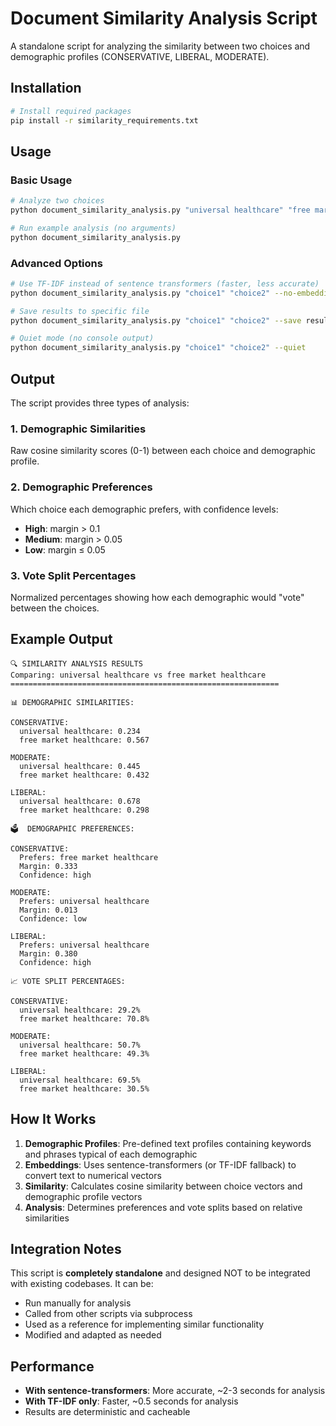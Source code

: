 # Document Similarity Analysis Script

A standalone script for analyzing the similarity between two choices and demographic profiles (CONSERVATIVE, LIBERAL, MODERATE).

## Installation

```bash
# Install required packages
pip install -r similarity_requirements.txt
```

## Usage

### Basic Usage
```bash
# Analyze two choices
python document_similarity_analysis.py "universal healthcare" "free market healthcare"

# Run example analysis (no arguments)
python document_similarity_analysis.py
```

### Advanced Options
```bash
# Use TF-IDF instead of sentence transformers (faster, less accurate)
python document_similarity_analysis.py "choice1" "choice2" --no-embeddings

# Save results to specific file
python document_similarity_analysis.py "choice1" "choice2" --save results.json

# Quiet mode (no console output)
python document_similarity_analysis.py "choice1" "choice2" --quiet
```

## Output

The script provides three types of analysis:

### 1. Demographic Similarities
Raw cosine similarity scores (0-1) between each choice and demographic profile.

### 2. Demographic Preferences  
Which choice each demographic prefers, with confidence levels:
- **High**: margin > 0.1
- **Medium**: margin > 0.05  
- **Low**: margin ≤ 0.05

### 3. Vote Split Percentages
Normalized percentages showing how each demographic would "vote" between the choices.

## Example Output

```
🔍 SIMILARITY ANALYSIS RESULTS
Comparing: universal healthcare vs free market healthcare
============================================================

📊 DEMOGRAPHIC SIMILARITIES:

CONSERVATIVE:
  universal healthcare: 0.234
  free market healthcare: 0.567

MODERATE:
  universal healthcare: 0.445
  free market healthcare: 0.432

LIBERAL:
  universal healthcare: 0.678
  free market healthcare: 0.298

🗳️  DEMOGRAPHIC PREFERENCES:

CONSERVATIVE:
  Prefers: free market healthcare
  Margin: 0.333
  Confidence: high

MODERATE:
  Prefers: universal healthcare
  Margin: 0.013
  Confidence: low

LIBERAL:
  Prefers: universal healthcare
  Margin: 0.380
  Confidence: high

📈 VOTE SPLIT PERCENTAGES:

CONSERVATIVE:
  universal healthcare: 29.2%
  free market healthcare: 70.8%

MODERATE:
  universal healthcare: 50.7%
  free market healthcare: 49.3%

LIBERAL:
  universal healthcare: 69.5%
  free market healthcare: 30.5%
```

## How It Works

1. **Demographic Profiles**: Pre-defined text profiles containing keywords and phrases typical of each demographic
2. **Embeddings**: Uses sentence-transformers (or TF-IDF fallback) to convert text to numerical vectors
3. **Similarity**: Calculates cosine similarity between choice vectors and demographic profile vectors
4. **Analysis**: Determines preferences and vote splits based on relative similarities

## Integration Notes

This script is **completely standalone** and designed NOT to be integrated with existing codebases. It can be:
- Run manually for analysis
- Called from other scripts via subprocess
- Used as a reference for implementing similar functionality
- Modified and adapted as needed

## Performance

- **With sentence-transformers**: More accurate, ~2-3 seconds for analysis
- **With TF-IDF only**: Faster, ~0.5 seconds for analysis
- Results are deterministic and cacheable
